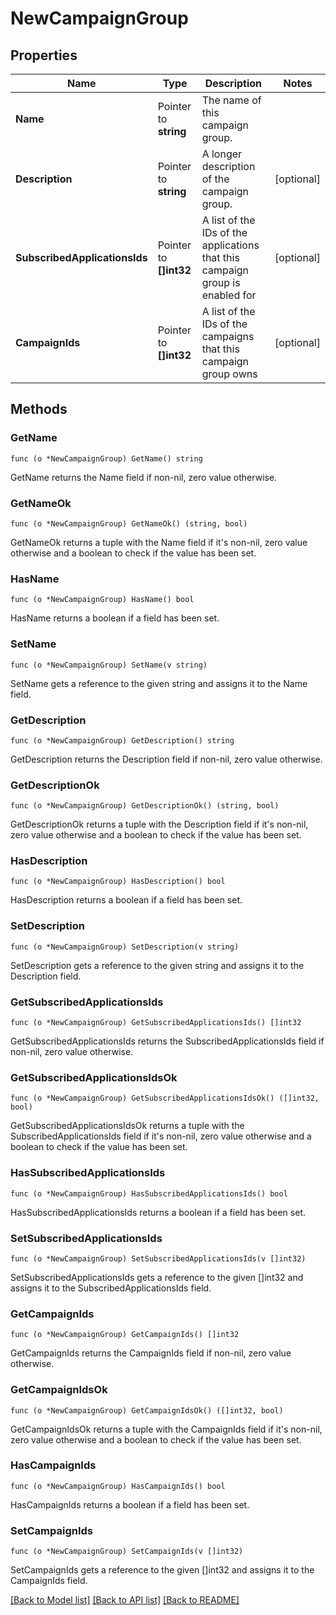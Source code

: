 # NewCampaignGroup

## Properties

Name | Type | Description | Notes
------------ | ------------- | ------------- | -------------
**Name** | Pointer to **string** | The name of this campaign group. | 
**Description** | Pointer to **string** | A longer description of the campaign group. | [optional] 
**SubscribedApplicationsIds** | Pointer to **[]int32** | A list of the IDs of the applications that this campaign group is enabled for | [optional] 
**CampaignIds** | Pointer to **[]int32** | A list of the IDs of the campaigns that this campaign group owns | [optional] 

## Methods

### GetName

`func (o *NewCampaignGroup) GetName() string`

GetName returns the Name field if non-nil, zero value otherwise.

### GetNameOk

`func (o *NewCampaignGroup) GetNameOk() (string, bool)`

GetNameOk returns a tuple with the Name field if it's non-nil, zero value otherwise
and a boolean to check if the value has been set.

### HasName

`func (o *NewCampaignGroup) HasName() bool`

HasName returns a boolean if a field has been set.

### SetName

`func (o *NewCampaignGroup) SetName(v string)`

SetName gets a reference to the given string and assigns it to the Name field.

### GetDescription

`func (o *NewCampaignGroup) GetDescription() string`

GetDescription returns the Description field if non-nil, zero value otherwise.

### GetDescriptionOk

`func (o *NewCampaignGroup) GetDescriptionOk() (string, bool)`

GetDescriptionOk returns a tuple with the Description field if it's non-nil, zero value otherwise
and a boolean to check if the value has been set.

### HasDescription

`func (o *NewCampaignGroup) HasDescription() bool`

HasDescription returns a boolean if a field has been set.

### SetDescription

`func (o *NewCampaignGroup) SetDescription(v string)`

SetDescription gets a reference to the given string and assigns it to the Description field.

### GetSubscribedApplicationsIds

`func (o *NewCampaignGroup) GetSubscribedApplicationsIds() []int32`

GetSubscribedApplicationsIds returns the SubscribedApplicationsIds field if non-nil, zero value otherwise.

### GetSubscribedApplicationsIdsOk

`func (o *NewCampaignGroup) GetSubscribedApplicationsIdsOk() ([]int32, bool)`

GetSubscribedApplicationsIdsOk returns a tuple with the SubscribedApplicationsIds field if it's non-nil, zero value otherwise
and a boolean to check if the value has been set.

### HasSubscribedApplicationsIds

`func (o *NewCampaignGroup) HasSubscribedApplicationsIds() bool`

HasSubscribedApplicationsIds returns a boolean if a field has been set.

### SetSubscribedApplicationsIds

`func (o *NewCampaignGroup) SetSubscribedApplicationsIds(v []int32)`

SetSubscribedApplicationsIds gets a reference to the given []int32 and assigns it to the SubscribedApplicationsIds field.

### GetCampaignIds

`func (o *NewCampaignGroup) GetCampaignIds() []int32`

GetCampaignIds returns the CampaignIds field if non-nil, zero value otherwise.

### GetCampaignIdsOk

`func (o *NewCampaignGroup) GetCampaignIdsOk() ([]int32, bool)`

GetCampaignIdsOk returns a tuple with the CampaignIds field if it's non-nil, zero value otherwise
and a boolean to check if the value has been set.

### HasCampaignIds

`func (o *NewCampaignGroup) HasCampaignIds() bool`

HasCampaignIds returns a boolean if a field has been set.

### SetCampaignIds

`func (o *NewCampaignGroup) SetCampaignIds(v []int32)`

SetCampaignIds gets a reference to the given []int32 and assigns it to the CampaignIds field.


[[Back to Model list]](../README.md#documentation-for-models) [[Back to API list]](../README.md#documentation-for-api-endpoints) [[Back to README]](../README.md)


